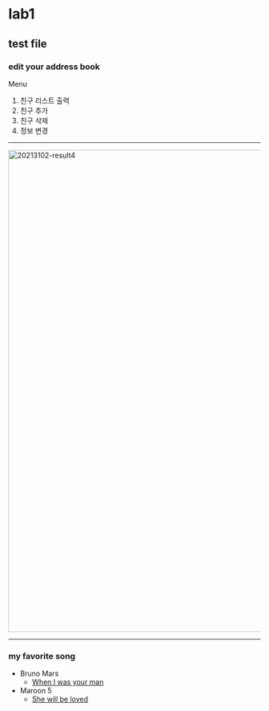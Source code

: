 # lab1
## test file
### edit your address book   
Menu
1. 친구 리스트 출력
2. 친구 추가
3. 친구 삭제
4. 정보 변경
* * *
<img width="960" alt="20213102-result4" src="https://user-images.githubusercontent.com/93446072/139574823-d4bed97d-5b09-49e0-8948-579e7587aeed.png">

* * * 
### my favorite song
+ Bruno Mars
  * [When I was your man](https://youtu.be/ekzHIouo8Q4)
+ Maroon 5
  * [She will be loved](https://youtu.be/nIjVuRTm-dc)    
